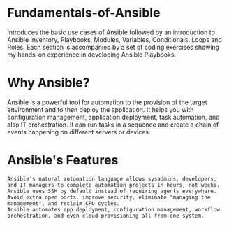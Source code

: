# Fundamentals-of-Ansible
Introduces the basic use cases of Ansible followed by an introduction to Ansible Inventory, Playbooks, Modules, Variables, Conditionals, Loops and Roles. Each section is accompanied by a set of coding exercises showing my hands-on experience in developing Ansible Playbooks.

# Why Ansible?

Ansible is a powerful tool for automation to the provision of the target environment and to then deploy the application. It helps you with configuration management, application deployment, task automation, and also IT orchestration. It can run tasks in a sequence and create a chain of events happening on different servers or devices. 

# Ansible's Features

    Ansible's natural automation language allows sysadmins, developers, and IT managers to complete automation projects in hours, not weeks.
    Ansible uses SSH by default instead of requiring agents everywhere. Avoid extra open ports, improve security, eliminate "managing the management", and reclaim CPU cycles.
    Ansible automates app deployment, configuration management, workflow orchestration, and even cloud provisioning all from one system.
